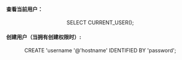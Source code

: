 #### 查看当前用户：
<center> 
SELECT CURRENT_USER();
</center>

#### 创建用户（当拥有创建权限时）:
<center>
CREATE 'username '@'hostname' IDENTIFIED BY 'password';	
</center>